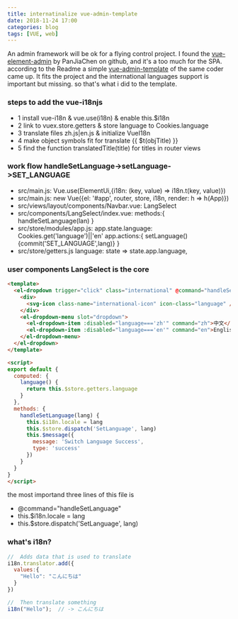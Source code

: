 ```yaml
---
title: internatinalize vue-admin-template
date: 2018-11-24 17:00
categories: blog
tags: [VUE, web]
---
```


An admin framework will be ok for a flying control project. I found the [vue-element-admin](https://github.com/PanJiaChen/vue-element-admin) by PanJiaChen on github, and it's a too much for the SPA. according to the Readme a simple [vue-admin-template](https://github.com/PanJiaChen/vue-admin-template) of the same coder came up. It fits the project and the international languages support is important but missing. so that's what i did to the template.

### steps to add the vue-i18njs

* 1 install vue-i18n & vue.use(i18n) & enable this.$i18n
* 2 link to vuex.store.getters & store language to Cookies.language
* 3 translate files zh.js|en.js & initialize VueI18n
* 4 make object symbols fit for translate {{ $t(objTitle) }}
* 5 find the function translatedTitle(title) for titles in router views

### work flow handleSetLanguage->setLanguage->SET_LANGUAGE
* src/main.js: Vue.use(ElementUi,{i18n: (key, value) => i18n.t(key, value)})
* src/main.js: new Vue({el: '#app',  router,  store,  i18n,  render: h => h(App)})
* src/views/layout/components/Navbar.vue: LangSelect
* src/components/LangSelect/index.vue: methods:{ handleSetLanguage(lan) }
* src/store/modules/app.js: app.state.language: Cookies.get('language')||'en' app.actions:{ setLanguage(){commit('SET_LANGUAGE',lang)} }
* src/store/getters.js language: state => state.app.language,


### user components LangSelect is the core
```html
<template>
  <el-dropdown trigger="click" class="international" @command="handleSetLanguage">
    <div>
      <svg-icon class-name="international-icon" icon-class="language" />
    </div>
    <el-dropdown-menu slot="dropdown">
      <el-dropdown-item :disabled="language==='zh'" command="zh">中文</el-dropdown-item>
      <el-dropdown-item :disabled="language==='en'" command="en">English</el-dropdown-item>
    </el-dropdown-menu>
  </el-dropdown>
</template>

<script>
export default {
  computed: {
    language() {
      return this.$store.getters.language
    }
  },
  methods: {
    handleSetLanguage(lang) {
      this.$i18n.locale = lang
      this.$store.dispatch('SetLanguage', lang)
      this.$message({
        message: 'Switch Language Success',
        type: 'success'
      })
    }
  }
}
</script>
```
the most importand three lines of this file is
* @command="handleSetLanguage"
* this.$i18n.locale = lang
* this.$store.dispatch('SetLanguage', lang)

### what's i18n?
```js
//  Adds data that is used to translate
i18n.translator.add({
  values:{
    "Hello": "こんにちは"
  }
})

//  Then translate something
i18n("Hello");  // -> こんにちは
```

